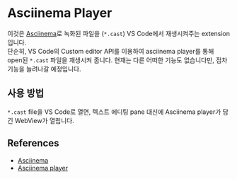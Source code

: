 # Asciinema Player

이것은 [Asciinema]()로 녹화된 파일을 (`*.cast`) VS Code에서 재생시켜주는 extension입니다.  
단순히, VS Code의 Custom editor API를 이용하여 asciinema player를 통해 open된 `*.cast` 파일을 재생시켜 줍니다.
현재는 다른 어떠한 기능도 없습니다만, 점차 기능을 늘려나갈 예정입니다.

## 사용 방법
`*.cast` file을 VS Code로 열면, 텍스트 에디팅 pane 대신에 Asciinema player가 담긴 WebView가 열립니다.

## References
* [Asciinema](https://asciinema.org)
* [Asciinema player](https://github.com/asciinema/asciinema-player)